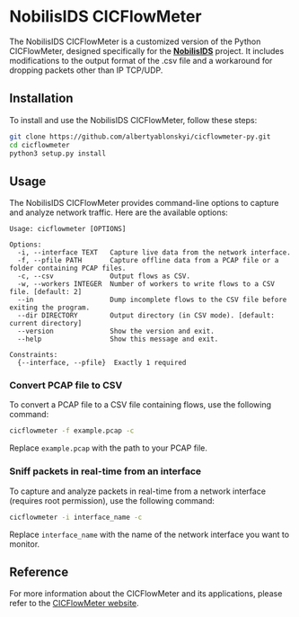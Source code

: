# NobilisIDS CICFlowMeter

The NobilisIDS CICFlowMeter is a customized version of the Python CICFlowMeter, designed specifically for the **[NobilisIDS](https://github.com/albertyablonskyi/NobilisIDS)** project. It includes modifications to the output format of the .csv file and a workaround for dropping packets other than IP TCP/UDP.

## Installation

To install and use the NobilisIDS CICFlowMeter, follow these steps:

```bash
git clone https://github.com/albertyablonskyi/cicflowmeter-py.git
cd cicflowmeter
python3 setup.py install
```

## Usage

The NobilisIDS CICFlowMeter provides command-line options to capture and analyze network traffic. Here are the available options:

```
Usage: cicflowmeter [OPTIONS]

Options:
  -i, --interface TEXT   Capture live data from the network interface.
  -f, --pfile PATH       Capture offline data from a PCAP file or a folder containing PCAP files.
  -c, --csv              Output flows as CSV.
  -w, --workers INTEGER  Number of workers to write flows to a CSV file. [default: 2]
  --in                   Dump incomplete flows to the CSV file before exiting the program.
  --dir DIRECTORY        Output directory (in CSV mode). [default: current directory]
  --version              Show the version and exit.
  --help                 Show this message and exit.

Constraints:
  {--interface, --pfile}  Exactly 1 required
```

### Convert PCAP file to CSV

To convert a PCAP file to a CSV file containing flows, use the following command:

```bash
cicflowmeter -f example.pcap -c
```

Replace `example.pcap` with the path to your PCAP file.

### Sniff packets in real-time from an interface

To capture and analyze packets in real-time from a network interface (requires root permission), use the following command:

```bash
cicflowmeter -i interface_name -c
```

Replace `interface_name` with the name of the network interface you want to monitor.

## Reference

For more information about the CICFlowMeter and its applications, please refer to the [CICFlowMeter website](https://www.unb.ca/cic/research/applications.html#CICFlowMeter).